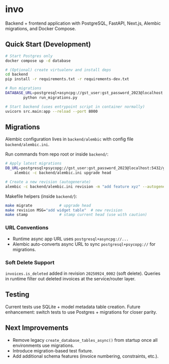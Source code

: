 # invo

Backend + frontend application with PostgreSQL, FastAPI, Next.js, Alembic migrations, and Docker Compose.

## Quick Start (Development)

```bash
# Start Postgres only
docker compose up -d database

# (Optional) create virtualenv and install deps
cd backend
pip install -r requirements.txt -r requirements-dev.txt

# Run migrations
DATABASE_URL=postgresql+asyncpg://gst_user:gst_password_2023@localhost:5432/gst_service_center \
		python run_migrations.py

# Start backend (uses entrypoint script in container normally)
uvicorn src.main:app --reload --port 8000
```

## Migrations

Alembic configuration lives in `backend/alembic` with config file `backend/alembic.ini`.

Run commands from repo root or inside `backend/`:

```bash
# Apply latest migrations
DB_URL=postgresql+psycopg://gst_user:gst_password_2023@localhost:5432/gst_service_center \
	alembic -c backend/alembic.ini upgrade head

# Create a new revision (autogenerate)
alembic -c backend/alembic.ini revision -m "add feature xyz" --autogenerate
```

Makefile helpers (inside `backend/`):

```bash
make migrate            # upgrade head
make revision MSG="add widget table"  # new revision
make stamp              # stamp current head (use with caution)
```

### URL Conventions

- Runtime async app URL uses `postgresql+asyncpg://...`
- Alembic auto-converts async URL to sync `postgresql+psycopg://` for migrations.

### Soft Delete Support

`invoices.is_deleted` added in revision `20250924_0002` (soft delete). Queries in runtime filter out deleted invoices at the service/router layer.

## Testing

Current tests use SQLite + model metadata table creation. Future enhancement: switch tests to use Postgres + migrations for closer parity.

## Next Improvements

- Remove legacy `create_database_tables_async()` from startup once all environments use migrations.
- Introduce migration-based test fixture.
- Add additional schema features (invoice numbering, constraints, etc.).
